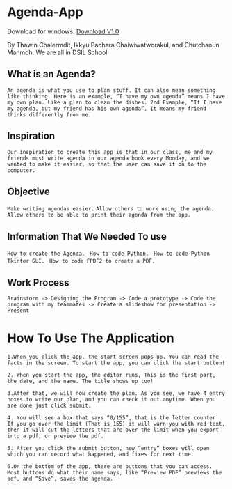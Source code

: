 # Agenda-App

Download for windows: [Download V1.0](https://github.com/mameeewin/Agenda-Application/releases/download/v1.0/AgendaApplicationV1.0.zip)

By Thawin Chalermdit, Ikkyu Pachara Chaiwiwatworakul, and Chutchanun Manmoh. We are all in DSIL School

## What is an Agenda?
  `An agenda is what you use to plan stuff. It can also mean something like thinking. Here is an example, “I have my own agenda” means I have my own plan. Like a plan to clean the dishes. 2nd Example, “If I have my agenda, but my friend has his own agenda”, It means my friend thinks differently from me. `

## Inspiration
  `Our inspiration to create this app is that in our class, me and my friends must write agenda in our agenda book every Monday, and we wanted to make it easier, so that the user can save it on to the computer. `

## Objective
  `Make writing agendas easier.` 
  `Allow others to work using the agenda.`
  `Allow others to be able to print their agenda from the app.`

## Information That We Needed To use
  `How to create the Agenda. `
  `How to code Python. `
  `How to code Python Tkinter GUI. `
  `How to code FPDF2 to create a PDF.`

## Work Process
  `Brainstorm -> Designing the Program -> Code a prototype -> Code the program with my teammates -> Create a slideshow for presentation -> Present`

# How To Use The Application
  `1.When you click the app, the start screen pops up. You can read the facts in the screen. To start the app, you can click the start button!`

  `2. When you start the app, the editor runs, This is the first part, the date, and the name. The title shows up too!`

  `3.After that, we will now create the plan. As you see, we have 4 entry boxes to write our plan, and you can check it out anytime. When you are done just click submit. `

  `4. You will see a box that says “0/155”, that is the letter counter. If you go over the limit (That is 155) it will warn you with red text, then it will cut the letters that are over the limit when you export into a pdf, or preview the pdf.`

  `5. After you click the submit button, new “entry” boxes will open which you can record what happened, and fixes for next time.`

  `6.On the bottom of the app, there are buttons that you can access. Most buttons do what their name says, like “Preview PDF” previews the pdf, and “Save”, saves the agenda. `

